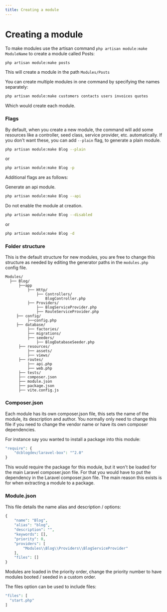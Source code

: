 ```yaml
---
title: Creating a module
---
```


# Creating a module

To make modules use the artisan command `php artisan module:make ModuleName` to create a module called Posts:

```bash 
php artisan module:make posts
```

This will create a module in the path `Modules/Posts`

You can create multiple modules in one command by specifying the names separately:

```bash
php artisan module:make customers contacts users invoices quotes
```

Which would create each module.

### Flags

By default, when you create a new module, the command will add some resources like a controller, seed class, service provider, etc. automatically. If you don't want these, you can add `--plain` flag, to generate a plain module.

```bash
php artisan module:make Blog --plain
```

or

```bash
php artisan module:make Blog -p
```

Additional flags are as follows:

Generate an api module.

```bash
php artisan module:make Blog --api
```

Do not enable the module at creation.

```bash
php artisan module:make Blog --disabled
```

or

```bash
php artisan module:make Blog -d
```

### Folder structure

This is the default structure for new modules, you are free to change this structure as needed by editing the generator paths in the `modules.php` config file.

```
Modules/
  ├── Blog/
      ├──app
          ├── Http/
              ├── Controllers/
                  BlogController.php
          ├── Providers/
              ├── BlogServiceProvider.php
              ├── RouteServiceProvider.php
     ├── config/
          ├──config.php
     ├── database/
          ├── factories/
          ├── migrations/
          ├── seeders/
              ├── BlogDatabaseSeeder.php
      ├── resources/
          ├── assets/
          ├── views/
      ├── routes/
          ├── api.php
          ├── web.php
      ├── tests/
      ├── composer.json
      ├── module.json
      ├── package.json
      ├── vite.config.js
```

### Composer.json

Each module has its own composer.json file, this sets the name of the module, its description and author. You normally only need to change this file if you need to change the vendor name or have its own composer dependencies. 

For instance say you wanted to install a package into this module: 

```php
"require": {
    "dcblogdev/laravel-box": "^2.0"
}
```

This would require the package for this module, but it won't be loaded for the main Laravel composer.json file. For that you would have to put the dependency in the Laravel composer.json file. The main reason this exists is for when extracting a module to a package.

### Module.json

This file details the name alias and description / options:

```php
{
    "name": "Blog",
    "alias": "blog",
    "description": "",
    "keywords": [],
    "priority": 0,
    "providers": [
        "Modules\\Blog\\Providers\\BlogServiceProvider"
    ],
    "files": []
}
```

Modules are loaded in the priority order, change the priority number to have modules booted / seeded in a custom order.

The files option can be used to include files:

```php
"files": [
  "start.php"
]
```